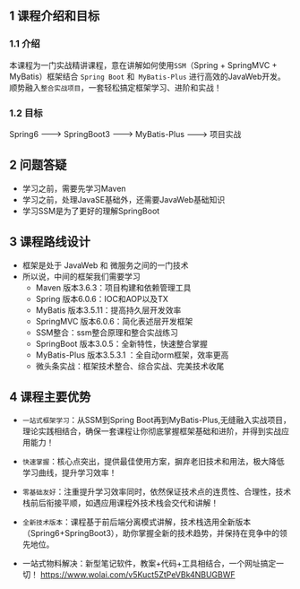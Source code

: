 ## 1 课程介绍和目标

### 1.1 介绍

本课程为一门实战精讲课程，意在讲解如何使用`SSM`（Spring + SpringMVC + MyBatis）框架结合 `Spring Boot` 和` MyBatis-Plus` 进行高效的JavaWeb开发。顺势融入`整合实战项目`，一套轻松搞定框架学习、进阶和实战！

### 1.2 目标

Spring6 ---> SpringBoot3  ---> MyBatis-Plus  ---> 项目实战
## 2 问题答疑

- 学习之前，需要先学习Maven
- 学习之前，处理JavaSE基础外，还需要JavaWeb基础知识
- 学习SSM是为了更好的理解SpringBoot
## 3 课程路线设计

- 框架是处于 JavaWeb 和 微服务之间的一门技术
- 所以说，中间的框架我们需要学习
	- Maven 版本3.6.3：项目构建和依赖管理工具
	- Spring 版本6.0.6：IOC和AOP以及TX
	- MyBatis 版本3.5.11：提高持久层开发效率
	- SpringMVC 版本6.0.6：简化表述层开发框架
	- SSM整合：ssm整合原理和整合实战练习
	- SpringBoot 版本3.0.5：全新特性，快速整合掌握
	- MyBatis-Plus 版本3.5.3.1 ：全自动orm框架，效率更高
	- 微头条实战：框架技术整合、综合实战、完美技术收尾

## 4 课程主要优势

- `一站式框架学习`：从SSM到Spring Boot再到MyBatis-Plus,无缝融入实战项目，理论实践相结合，确保一套课程让你彻底掌握框架基础和进阶，并得到实战应用能力！

- `快速掌握`：核心点突出，提供最佳使用方案，摒弃老旧技术和用法，极大降低学习曲线，提升学习效率！

- `零基础友好`：注重提升学习效率同时，依然保证技术点的连贯性、合理性，技术栈前后衔接平顺，如遇应用课程外技术栈会交代和讲解！

- `全新技术版本`：课程基于前后端分离模式讲解，技术栈选用全新版本
（Spring6+SpringBoot3），助你掌握全新的技术趋势，并保持在竞争中的领先地位。


- 一站式物料解决：新型笔记软件，教案+代码+工具相结合，一个网址搞定一切！
https://www.wolai.com/v5Kuct5ZtPeVBk4NBUGBWF